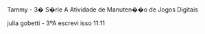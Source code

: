 Tammy - 3� S�rie A
Atividade de Manuten��o de Jogos Digitais

julia gobetti - 3ºA escrevi isso 11:11
